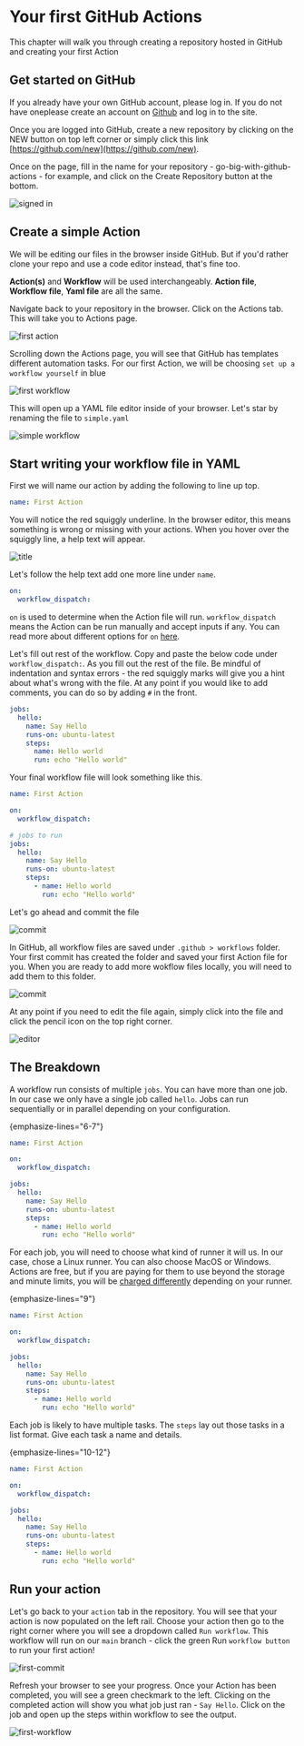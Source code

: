 # Your first GitHub Actions

This chapter will walk you through creating a repository hosted in GitHub and creating your first Action

## Get started on GitHub

If you already have your own GitHub account, please log in. If you do not have oneplease create an account on [Github](https://github.com) and log in to the site.

Once you are logged into GitHub, create a new repository by clicking on the NEW button on top left corner or simply click this link [https://github.com/new](https://github.com/new).

Once on the page, fill in the name for your repository - go-big-with-github-actions - for example, and click on the Create Repository button at the bottom.

![signed in](_static/getting-started-1.png)

## Create a simple Action

We will be editing our files in the browser inside GitHub. But if you'd rather clone your repo and use a code editor instead, that's fine too.

**Action(s)** and **Workflow** will be used interchangeably.
**Action file**, **Workflow file**, **Yaml file** are all the same.

Navigate back to your repository in the browser. Click on the Actions tab. This will take you to Actions page.

![first action](_static/first-action-1.png)

Scrolling down the Actions page, you will see that GitHub has templates different automation tasks. For our first Action, we will be choosing `set up a workflow yourself` in blue

![first workflow](_static/first-action-2.png)

This will open up a YAML file editor inside of your browser. Let's star by renaming the file to `simple.yaml`

![simple workflow](_static/first-action-3.png)

## Start writing your workflow file in YAML

First we will name our action by adding the following to line up top.

```yaml
name: First Action
```

You will notice the red squiggly underline. In the browser editor, this means something is wrong or missing with your actions. When you hover over the squiggly line, a help text will appear.

![title](_static/first-action-4.png)

Let's follow the help text add one more line under `name`.

```yaml
on:
  workflow_dispatch:
```

`on` is used to determine when the Action file will run. `workflow_dispatch` means the Action can be run manually and accept inputs if any. You can read more about different options for `on` [here](https://docs.github.com/en/actions/writing-workflows/workflow-syntax-for-github-actions#on).

Let's fill out rest of the workflow. Copy and paste the below code under `workflow_dispatch:`. As you fill out the rest of the file. Be mindful of indentation and syntax errors - the red squiggly marks will give you a hint about what's wrong with the file. At any point if you would like to add comments, you can do so by adding `#` in the front.

```yaml
jobs:
  hello:
    name: Say Hello
    runs-on: ubuntu-latest
    steps:
      name: Hello world
      run: echo "Hello world"
```

Your final workflow file will look something like this.

```yaml
name: First Action

on:
  workflow_dispatch:

# jobs to run
jobs:
  hello:
    name: Say Hello
    runs-on: ubuntu-latest
    steps:
      - name: Hello world
        run: echo "Hello world"
```

Let's go ahead and commit the file

![commit](_static/first-action-10.png)

In GitHub, all workflow files are saved under `.github > workflows` folder. Your first commit has created the folder and saved your first Action file for you. When you are ready to add more wokflow files locally, you will need to add them to this folder.

![commit](_static/first-action-8.png)

At any point if you need to edit the file again, simply click into the file and click the pencil icon on the top right corner.

![editor](_static/first-action-13.png)


## The Breakdown

A workflow run consists of multiple `jobs`. You can have more than one job. In our case we only have a single job called `hello`. Jobs can run sequentially or in parallel depending on your configuration.

{emphasize-lines="6-7"}
```yaml
name: First Action

on:
  workflow_dispatch:

jobs:
  hello:
    name: Say Hello
    runs-on: ubuntu-latest
    steps:
      - name: Hello world
        run: echo "Hello world"
```

For each job, you will need to choose what kind of runner it will us. In our case, chose a Linux runner. You can also choose MacOS or Windows. Actions are free, but if you are paying for them to use beyond the storage and minute limits, you will be [charged differently](https://docs.github.com/en/billing/managing-billing-for-your-products/managing-billing-for-github-actions/about-billing-for-github-actions#minute-multipliers) depending on your runner.

{emphasize-lines="9"}
```yaml
name: First Action

on:
  workflow_dispatch:

jobs:
  hello:
    name: Say Hello
    runs-on: ubuntu-latest
    steps:
      - name: Hello world
        run: echo "Hello world"
```

Each job is likely to have multiple tasks. The `steps` lay out those tasks in a list format. Give each task a name and details.

{emphasize-lines="10-12"}
```yaml
name: First Action

on:
  workflow_dispatch:

jobs:
  hello:
    name: Say Hello
    runs-on: ubuntu-latest
    steps:
      - name: Hello world
        run: echo "Hello world"
```

## Run your action

Let's go back to your `action` tab in the repository. You will see that your action is now populated on the left rail. Choose your action then go to the right corner where you will see a dropdown called `Run workflow`. This workflow will run on our `main` branch - click the green Run `workflow button` to run your first action!

![first-commit](_static/first-action-11.png)

Refresh your browser to see your progress. Once your Action has been completed, you will see a green checkmark to the left. Clicking on the completed action will show you what job just ran -  `Say Hello`. Click on the job and open up the steps within workflow to see the output.

![first-workflow](_static/first-action-12.png)
